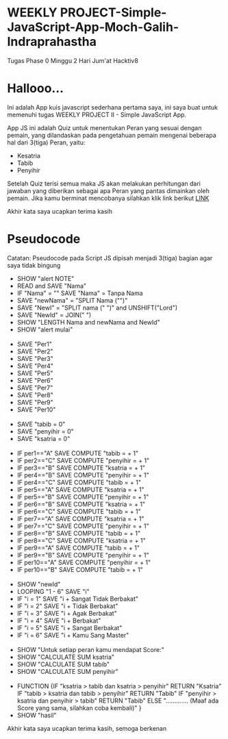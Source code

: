 # WEEKLY PROJECT-Simple-JavaScript-App-Moch-Galih-Indraprahastha
Tugas Phase 0 Minggu 2 Hari Jum'at Hacktiv8

<h1>Hallooo...</h1>
<p>Ini adalah App kuis javascript sederhana pertama saya, ini saya buat untuk memenuhi tugas WEEKLY PROJECT II - Simple JavaScript App.</p>
<p>App JS ini adalah Quiz untuk menentukan Peran yang sesuai dengan pemain, yang dilandaskan pada pengetahuan pemain mengenai beberapa hal dari 3(tiga) Peran, yaitu:
<ul>
<li>Kesatria</li>
<li>Tabib</li>
<li>Penyihir</li>
</ul>
Setelah Quiz terisi semua maka JS akan melakukan perhitungan dari jawaban yang diberikan sebagai apa Peran yang pantas dimainkan oleh pemain. Jika kamu berminat mencobanya silahkan klik link berikut <a href="http://jsbin.com/huremiv/1">LINK</a></p>
<p>Akhir kata saya ucapkan terima kasih</p>

<h1>Pseudocode</h1>
<p>Catatan: Pseudocode pada Script JS dipisah menjadi 3(tiga) bagian agar saya tidak bingung</p>
<ul>
<li>SHOW "alert NOTE"</li>
<li>READ and SAVE "Nama"</li>
<li>IF "Nama" = "" SAVE "Nama" = Tanpa Nama</li>
<li>SAVE "newNama" = "SPLIT Nama ("")"</li>
<li>SAVE "NewI" = "SPLIT nama (" ")" and UNSHIFT("Lord")</li>
<li>SAVE "NewId" = JOIN(" ")</li>
<li>SHOW "LENGTH Nama and newNama and NewId"</li>
<li>SHOW "alert mulai"</li>
<br/>
<li>SAVE "Per1"</li>
<li>SAVE "Per2"</li>
<li>SAVE "Per3"</li>
<li>SAVE "Per4"</li>
<li>SAVE "Per5"</li>
<li>SAVE "Per6"</li>
<li>SAVE "Per7"</li>
<li>SAVE "Per8"</li>
<li>SAVE "Per9"</li>
<li>SAVE "Per10"</li>
<br/>
<li>SAVE "tabib = 0"</li>
<li>SAVE "penyihir = 0"</li>
<li>SAVE "ksatria = 0"</li>
<br/>
<li>IF per1=="A" SAVE COMPUTE "tabib = + 1"</li>
<li>IF per2=="C" SAVE COMPUTE "penyihir = + 1"</li>
<li>IF per3=="B" SAVE COMPUTE "ksatria = + 1"</li>
<li>IF per4=="B" SAVE COMPUTE "penyihir = + 1"</li>
<li>IF per4=="C" SAVE COMPUTE "tabib = + 1"</li>
<li>IF per5=="A" SAVE COMPUTE "ksatria = + 1"</li>
<li>IF per5=="B" SAVE COMPUTE "penyihir = + 1"</li>
<li>IF per6=="B" SAVE COMPUTE "ksatria = + 1"</li>
<li>IF per6=="C" SAVE COMPUTE "tabib = + 1"</li>
<li>IF per7=="A" SAVE COMPUTE "ksatria = + 1"</li>
<li>IF per7=="C" SAVE COMPUTE "penyihir = + 1"</li>
<li>IF per8=="B" SAVE COMPUTE "tabib = + 1"</li>
<li>IF per8=="C" SAVE COMPUTE "ksatria = + 1"</li>
<li>IF per9=="A" SAVE COMPUTE "tabib = + 1"</li>
<li>IF per9=="B" SAVE COMPUTE "penyihir = + 1"</li>
<li>IF per10=="A" SAVE COMPUTE "penyihir = + 1"</li>
<li>IF per10=="B" SAVE COMPUTE "tabib = + 1"</li>
<br/>
<li>SHOW "newId"</li>
<li>LOOPING "1 - 6" SAVE "i"</li>
<li>IF "i = 1" SAVE "i + Sangat Tidak Berbakat"</li>
<li>IF "i = 2" SAVE "i + Tidak Berbakat"</li>
<li>IF "i = 3" SAVE "i + Agak Berbakat"</li>
<li>IF "i = 4" SAVE "i + Berbakat"</li>
<li>IF "i = 5" SAVE "i + Sangat Berbakat"</li>
<li>IF "i = 6" SAVE "i + Kamu Sang Master"</li>
<br/>
<li>SHOW "Untuk setiap peran kamu mendapat Score:"</li>
<li>SHOW "CALCULATE SUM ksatria"</li>
<li>SHOW "CALCULATE SUM tabib"</li>
<li>SHOW "CALCULATE SUM penyihir"</li>
<br/>
<li>FUNCTION {IF "ksatria > tabib dan ksatria > penyihir" RETURN "Ksatria"
          IF "tabib > ksatria dan tabib > penyihir" RETURN "Tabib"
		  IF "penyihir > ksatria dan penyihir > tabib" RETURN "Tabib"
		  ELSE "............. (Maaf ada Score yang sama, silahkan coba kembali)"
		  }</li>
<li>SHOW "hasil"</li>
</ul>
<p>Akhir kata saya ucapkan terima kasih, semoga berkenan</p>
